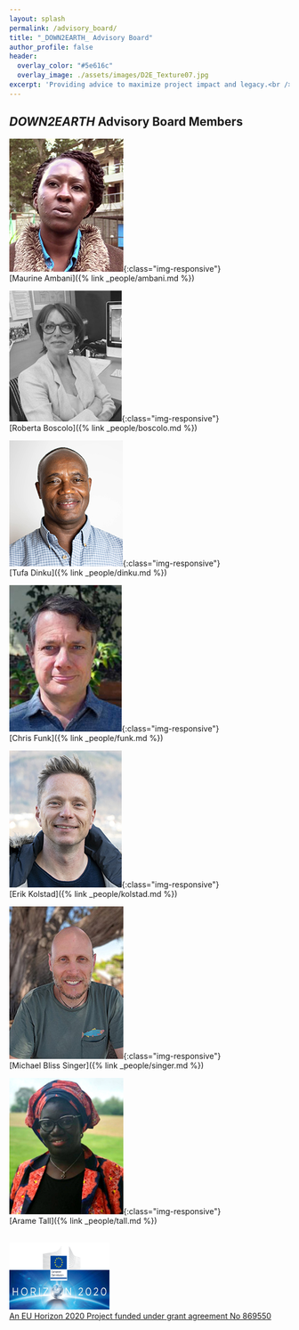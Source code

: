 ```yaml
---
layout: splash
permalink: /advisory_board/
title: "_DOWN2EARTH_ Advisory Board"
author_profile: false
header:
  overlay_color: "#5e616c"
  overlay_image: ./assets/images/D2E_Texture07.jpg
excerpt: 'Providing advice to maximize project impact and legacy.<br /><br />'
---
```

	
## _DOWN2EARTH_ Advisory Board Members 

![Maurine Ambani](../assets/images/people/Ambani.jpg){:class="img-responsive"}<br>
[Maurine Ambani]({% link _people/ambani.md %})

![Roberta Boscolo](../assets/images/people/Boscolo.jpg){:class="img-responsive"}<br>
[Roberta Boscolo]({% link _people/boscolo.md %})

![Tufa Dinku](../assets/images/people/Dinku.jpg){:class="img-responsive"}<br>
[Tufa Dinku]({% link _people/dinku.md %})

![Chris Funk](../assets/images/people/Funk.jpg){:class="img-responsive"}<br>
[Chris Funk]({% link _people/funk.md %})

![Erik Kolstad](../assets/images/people/Kolstad.jpg){:class="img-responsive"}<br>
[Erik Kolstad]({% link _people/kolstad.md %})

![Michael Bliss Singer](../assets/images/people/Singer.jpg){:class="img-responsive"}<br>
[Michael Bliss Singer]({% link _people/singer.md %})

![Arame Tall](../assets/images/people/Tall.jpg){:class="img-responsive"}<br>
[Arame Tall]({% link _people/tall.md %})

<br /><a href="https://ec.europa.eu/programmes/horizon2020/en">
        <img src="/assets/images/H2020-EU-KOM.png" width="180" height="120"><br /><a href="https://cordis.europa.eu/project/id/869550">An EU Horizon 2020 Project funded under grant agreement No 869550</a>